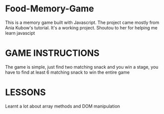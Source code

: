 # Food-Memory-Game
This is a memory game built with Javascript. The project came mostly from Ania Kubow's tutorial. It's a working project. Shoutou to her for helping me learn javascipt

# GAME INSTRUCTIONS
The game is simple, just find two matching snack and you win a stage, you have to find at least 6 matching snack to win the entire game

# LESSONS 
Learnt a lot about array methods and DOM manipulation
